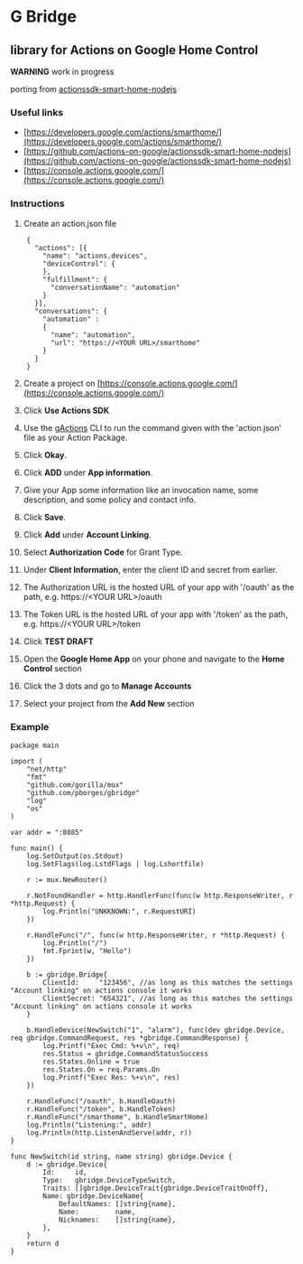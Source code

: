 # G Bridge
## library for Actions on Google Home Control
**WARNING** work in progress

porting from [actionssdk-smart-home-nodejs](https://github.com/actions-on-google/actionssdk-smart-home-nodejs)

### Useful links
* [https://developers.google.com/actions/smarthome/](https://developers.google.com/actions/smarthome/)
* [https://github.com/actions-on-google/actionssdk-smart-home-nodejs](https://github.com/actions-on-google/actionssdk-smart-home-nodejs)
* [https://console.actions.google.com/](https://console.actions.google.com/)

### Instructions
1. Create an action.json file
```
    {
      "actions": [{
        "name": "actions.devices",
        "deviceControl": {
        },
        "fulfillment": {
          "conversationName": "automation"
        }
      }],
      "conversations": {
        "automation" :
        {
          "name": "automation",
          "url": "https://<YOUR URL>/smarthome"
        }
      }
    }
```

2. Create a project on [https://console.actions.google.com/](https://console.actions.google.com/)

3. Click **Use Actions SDK**

4. Use the [gActions](https://developers.google.com/actions/tools/gactions-cli) CLI to run the command given with the 'action.json' file as your Action Package.

5. Click **Okay**.

6. Click **ADD** under **App information**.

7. Give your App some information like an invocation name, some description, and some policy and contact info.

8. Click **Save**.

9. Click **Add** under **Account Linking**.

10. Select **Authorization Code** for Grant Type.

11. Under **Client Information**, enter the client ID and secret from earlier.

12. The Authorization URL is the hosted URL of your app with '/oauth' as the path, e.g. https://&lt;YOUR URL&gt;/oauth

13. The Token URL is the hosted URL of your app with '/token' as the path, e.g. https://&lt;YOUR URL&gt;/token

14. Click **TEST DRAFT**

15. Open the **Google Home App** on your phone and navigate to the **Home Control** section

15. Click the 3 dots and go to **Manage Accounts**

16. Select your project from the **Add New** section


### Example
```
package main

import (
	"net/http"
	"fmt"
	"github.com/gorilla/mux"
	"github.com/pborges/gbridge"
	"log"
	"os"
)

var addr = ":8085"

func main() {
	log.SetOutput(os.Stdout)
	log.SetFlags(log.LstdFlags | log.Lshortfile)

	r := mux.NewRouter()

	r.NotFoundHandler = http.HandlerFunc(func(w http.ResponseWriter, r *http.Request) {
		log.Println("UNKKNOWN:", r.RequestURI)
	})

	r.HandleFunc("/", func(w http.ResponseWriter, r *http.Request) {
		log.Println("/")
		fmt.Fprint(w, "Hello")
	})

	b := gbridge.Bridge{
		ClientId:     "123456", //as long as this matches the settings "Account linking" on actions console it works
		ClientSecret: "654321", //as long as this matches the settings "Account linking" on actions console it works
	}

	b.HandleDevice(NewSwitch("1", "alarm"), func(dev gbridge.Device, req gbridge.CommandRequest, res *gbridge.CommandResponse) {
		log.Printf("Exec Cmd: %+v\n", req)
		res.Status = gbridge.CommandStatusSuccess
		res.States.Online = true
		res.States.On = req.Params.On
		log.Printf("Exec Res: %+v\n", res)
	})

	r.HandleFunc("/oauth", b.HandleOauth)
	r.HandleFunc("/token", b.HandleToken)
	r.HandleFunc("/smarthome", b.HandleSmartHome)
	log.Println("Listening:", addr)
	log.Println(http.ListenAndServe(addr, r))
}

func NewSwitch(id string, name string) gbridge.Device {
	d := gbridge.Device{
		Id:     id,
		Type:   gbridge.DeviceTypeSwitch,
		Traits: []gbridge.DeviceTrait{gbridge.DeviceTraitOnOff},
		Name: gbridge.DeviceName{
			DefaultNames: []string{name},
			Name:         name,
			Nicknames:    []string{name},
		},
	}
	return d
}


```
